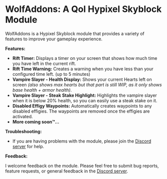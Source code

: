 # WolfAddons: A Qol Hypixel Skyblock Module

WolfAddons is a Hypixel Skyblock module that provides a variety of features to improve your gameplay experience.

**Features:**

-   **Rift Timer:** Displays a timer on your screen that shows how much time you have left in the current rift.
-   **Rift Time Warning:** Creates a warning when you have less than your configured time left. (up to 5 minutes)
-   **Vampire Slayer - Health Display:** Shows your current Hearts left on screen _(also shows max hearts but that part is still WIP, as it only shows base health + armor health)_.
-   **Vampire Slayer - Steak Stake Highlight:** Highlights the vampire slayer when it is below 20% health, so you can easily use a steak stake on it.
-   **Disabled Effigy Waypoints:** Automatically creates waypoints to any disabled effigies. The waypoints are removed once the effigies are activated.
-   **More coming soon™...**

**Troubleshooting:**

-   If you are having problems with the module, please join the [Discord server](https://discord.gg/texdXu3ezZ) for help.

**Feedback:**

I welcome feedback on the module. Please feel free to submit bug reports, feature requests, or general feedback in the [Discord server](https://discord.gg/texdXu3ezZ).
